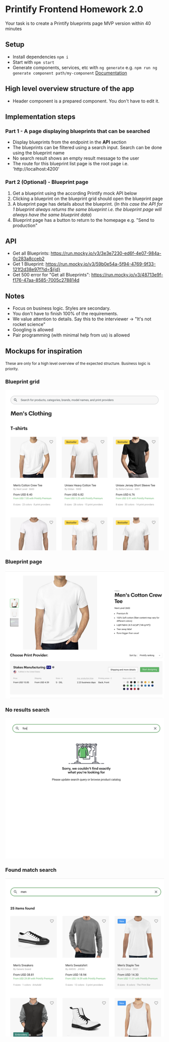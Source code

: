 # Printify Frontend Homework 2.0

Your task is to create a Printify blueprints page MVP version within 40 minutes 

## Setup
- Install dependencies `npm i`
- Start with `npm start`
- Generate components, services, etc with `ng generate` e.g. `npm run ng generate component path/my-component` [Documentation](https://angular.io/cli/generate)

## High level overview structure of the app
- Header component is a prepared component. You don't have to edit it.

## Implementation steps
### Part 1 - A page displaying blueprints that can be searched
- Display blueprints from the endpoint in the **API** section  
- The blueprints can be filtered using a search input. Search can be done using the blueprint name
- No search result shows an empty result message to the user
- The route for this blueprint list page is the root page i.e. 'http://localhost:4200'


### Part 2 (Optional) - Blueprint page
1. Get a blueprint using the according Printify mock API below
2. Clicking a blueprint on the blueprint grid should open the blueprint page
3. A blueprint page has details about the blueprint. (_In this case the API for 1 blueprint always returns the same blueprint i.e. the blueprint page will always have the same blueprint data_)
4. Blueprint page has a button to return to the homepage e.g. "Send to production"

## API
* Get all Blueprints: https://run.mocky.io/v3/3e3e7230-ed6f-4e07-984a-0c283a8cceb2
* Get 1 Blueprint: https://run.mocky.io/v3/59b0e54a-5f94-4769-9f33-121f2d38e97f?id=${id}
* Get 500 error for "Get all Blueprints": https://run.mocky.io/v3/48713e9f-f176-47aa-8585-7005c278814d

## Notes
- Focus on business logic. Styles are secondary.
- You don't have to finish 100% of the requirements.
- We value attention to details. Say this to the interviewer -> "It's not rocket science"
- Googling is allowed
- Pair programming (with minimal help from us) is allowed

## Mockups for inspiration
<small>These are only for a high level overview of the expected structure. Business logic is priority.</small>

### Blueprint grid
![Blueprint grid](blueprint_grid.png)
### Blueprint page
![Blueprint page](blueprint_page.png)
### No results search
![No results search](no_results_search.png)
### Found match search
![Found match search](found_match_search.png)


